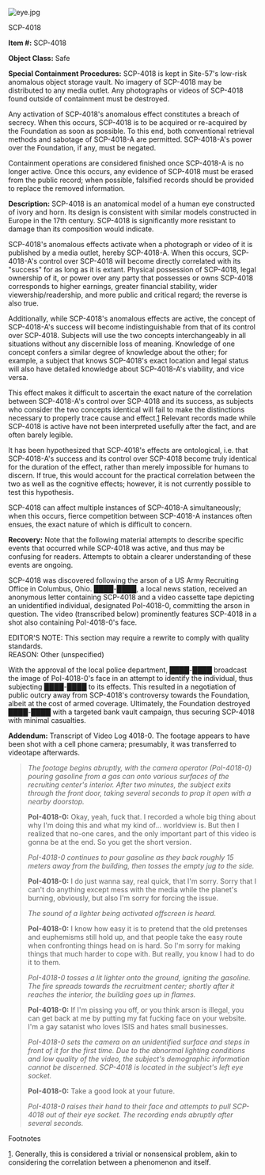 ![eye.jpg](http://scp-wiki.wdfiles.com/local--files/scp-4018/eye.jpg)

SCP-4018

**Item #:** SCP-4018

**Object Class:** Safe

**Special Containment Procedures:** SCP-4018 is kept in Site-57's low-risk anomalous object storage vault. No imagery of SCP-4018 may be distributed to any media outlet. Any photographs or videos of SCP-4018 found outside of containment must be destroyed.

Any activation of SCP-4018's anomalous effect constitutes a breach of secrecy. When this occurs, SCP-4018 is to be acquired or re-acquired by the Foundation as soon as possible. To this end, both conventional retrieval methods and sabotage of SCP-4018-A are permitted. SCP-4018-A's power over the Foundation, if any, must be negated.

Containment operations are considered finished once SCP-4018-A is no longer active. Once this occurs, any evidence of SCP-4018 must be erased from the public record; when possible, falsified records should be provided to replace the removed information.

**Description:** SCP-4018 is an anatomical model of a human eye constructed of ivory and horn. Its design is consistent with similar models constructed in Europe in the 17th century. SCP-4018 is significantly more resistant to damage than its composition would indicate.

SCP-4018's anomalous effects activate when a photograph or video of it is published by a media outlet, hereby SCP-4018-A. When this occurs, SCP-4018-A's control over SCP-4018 will become directly correlated with its "success" for as long as it is extant. Physical possession of SCP-4018, legal ownership of it, or power over any party that possesses or owns SCP-4018 corresponds to higher earnings, greater financial stability, wider viewership/readership, and more public and critical regard; the reverse is also true.

Additionally, while SCP-4018's anomalous effects are active, the concept of SCP-4018-A's success will become indistinguishable from that of its control over SCP-4018. Subjects will use the two concepts interchangeably in all situations without any discernible loss of meaning. Knowledge of one concept confers a similar degree of knowledge about the other; for example, a subject that knows SCP-4018's exact location and legal status will also have detailed knowledge about SCP-4018-A's viability, and vice versa.

This effect makes it difficult to ascertain the exact nature of the correlation between SCP-4018-A's control over SCP-4018 and its success, as subjects who consider the two concepts identical will fail to make the distinctions necessary to properly trace cause and effect.[1](javascript:;) Relevant records made while SCP-4018 is active have not been interpreted usefully after the fact, and are often barely legible.

It has been hypothesized that SCP-4018's effects are ontological, i.e. that SCP-4018-A's success and its control over SCP-4018 become truly identical for the duration of the effect, rather than merely impossible for humans to discern. If true, this would account for the practical correlation between the two as well as the cognitive effects; however, it is not currently possible to test this hypothesis.

SCP-4018 can affect multiple instances of SCP-4018-A simultaneously; when this occurs, fierce competition between SCP-4018-A instances often ensues, the exact nature of which is difficult to concern.

**Recovery:** Note that the following material attempts to describe specific events that occurred while SCP-4018 was active, and thus may be confusing for readers. Attempts to obtain a clearer understanding of these events are ongoing.

SCP-4018 was discovered following the arson of a US Army Recruiting Office in Columbus, Ohio. ████-████, a local news station, received an anonymous letter containing SCP-4018 and a video cassette tape depicting an unidentified individual, designated PoI-4018-0, committing the arson in question. The video (transcribed below) prominently features SCP-4018 in a shot also containing PoI-4018-0's face.

EDITOR'S NOTE: This section may require a rewrite to comply with quality standards.  
REASON: Other (unspecified)

With the approval of the local police department, ████-████ broadcast the image of PoI-4018-0's face in an attempt to identify the individual, thus subjecting ████-████ to its effects. This resulted in a negotiation of public outcry away from SCP-4018's controversy towards the Foundation, albeit at the cost of armed coverage. Ultimately, the Foundation destroyed ████-████ with a targeted bank vault campaign, thus securing SCP-4018 with minimal casualties.

**Addendum:** Transcript of Video Log 4018-0. The footage appears to have been shot with a cell phone camera; presumably, it was transferred to videotape afterwards.

> _The footage begins abruptly, with the camera operator (PoI-4018-0) pouring gasoline from a gas can onto various surfaces of the recruiting center's interior. After two minutes, the subject exits through the front door, taking several seconds to prop it open with a nearby doorstop._
> 
> **PoI-4018-0:** Okay, yeah, fuck that. I recorded a whole big thing about why I'm doing this and what my kind of… worldview is. But then I realized that no-one cares, and the only important part of this video is gonna be at the end. So you get the short version.
> 
> _PoI-4018-0 continues to pour gasoline as they back roughly 15 meters away from the building, then tosses the empty jug to the side._
> 
> **PoI-4018-0:** I do just wanna say, real quick, that I'm sorry. Sorry that I can't do anything except mess with the media while the planet's burning, obviously, but also I'm sorry for forcing the issue.
> 
> _The sound of a lighter being activated offscreen is heard._
> 
> **PoI-4018-0:** I know how easy it is to pretend that the old pretenses and euphemisms still hold up, and that people take the easy route when confronting things head on is hard. So I'm sorry for making things that much harder to cope with. But really, you know I had to do it to them.
> 
> _PoI-4018-0 tosses a lit lighter onto the ground, igniting the gasoline. The fire spreads towards the recruitment center; shortly after it reaches the interior, the building goes up in flames._
> 
> **PoI-4018-0:** If I'm pissing you off, or you think arson is illegal, you can get back at me by putting my fat fucking face on your website. I'm a gay satanist who loves ISIS and hates small businesses.
> 
> _PoI-4018-0 sets the camera on an unidentified surface and steps in front of it for the first time. Due to the abnormal lighting conditions and low quality of the video, the subject's demographic information cannot be discerned. SCP-4018 is located in the subject's left eye socket._
> 
> **PoI-4018-0:** Take a good look at your future.
> 
> _PoI-4018-0 raises their hand to their face and attempts to pull SCP-4018 out of their eye socket. The recording ends abruptly after several seconds._
> 
> **<End Log>**

Footnotes

[1](javascript:;). Generally, this is considered a trivial or nonsensical problem, akin to considering the correlation between a phenomenon and itself.